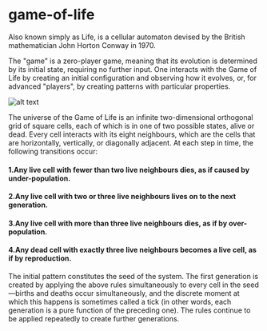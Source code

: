 # game-of-life

Also known simply as Life, is a cellular automaton devised by the British mathematician John Horton Conway in 1970.

The "game" is a zero-player game, meaning that its evolution is determined by its initial state, requiring no further input. One interacts with the Game of Life by creating an initial configuration and observing how it evolves, or, for advanced "players", by creating patterns with particular properties.

![alt text](https://github.com/MarioTalevski/game-of-life/blob/master/cut.png "Logo Title Text 1")

The universe of the Game of Life is an infinite two-dimensional orthogonal grid of square cells, each of which is in one of two possible states, alive or dead. Every cell interacts with its eight neighbours, which are the cells that are horizontally, vertically, or diagonally adjacent. At each step in time, the following transitions occur:

#### 1.Any live cell with fewer than two live neighbours dies, as if caused by under-population.
#### 2.Any live cell with two or three live neighbours lives on to the next generation.
#### 3.Any live cell with more than three live neighbours dies, as if by over-population.
#### 4.Any dead cell with exactly three live neighbours becomes a live cell, as if by reproduction.

The initial pattern constitutes the seed of the system. The first generation is created by applying the above rules simultaneously to every cell in the seed—births and deaths occur simultaneously, and the discrete moment at which this happens is sometimes called a tick (in other words, each generation is a pure function of the preceding one). The rules continue to be applied repeatedly to create further generations.
